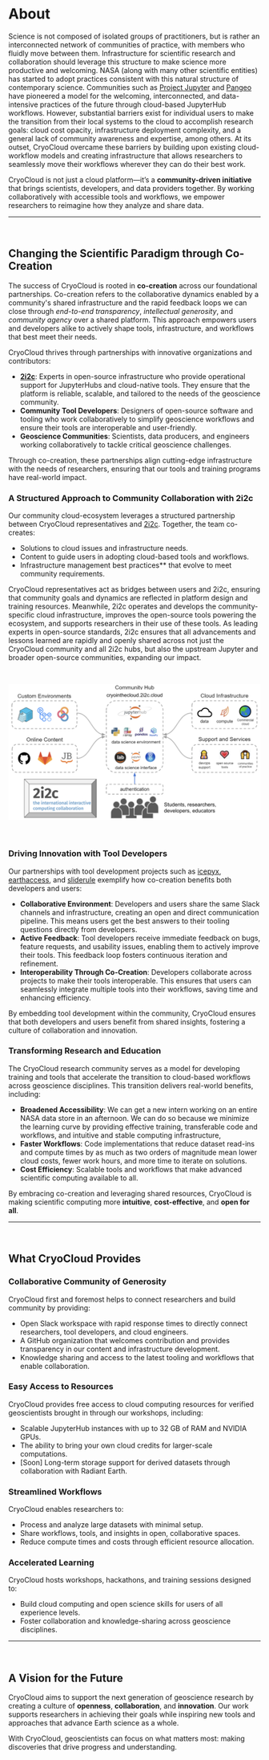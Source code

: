
# About

Science is not composed of isolated groups of practitioners, but is rather an interconnected network of communities of practice, with members who fluidly move between them. Infrastructure for scientific research and collaboration should leverage this structure to make science more productive and welcoming. NASA (along with many other scientific entities) has started to adopt practices consistent with this natural structure of contemporary science. Communities such as [Project Jupyter](https://jupyter.org/) and [Pangeo](https://pangeo.io/) have pioneered a model for the welcoming, interconnected, and data-intensive practices of the future through cloud-based JupyterHub workflows. However, substantial barriers exist for individual users to make the transition from their local systems to the cloud to accomplish research goals: cloud cost opacity, infrastructure deployment complexity, and a general lack of community awareness and expertise, among others. At its outset, CryoCloud overcame these barriers by building upon existing cloud-workflow models and creating infrastructure that allows researchers to seamlessly move their workflows wherever they can do their best work.

CryoCloud is not just a cloud platform—it’s a **community-driven initiative** that brings scientists, developers, and data providers together. By working collaboratively with accessible tools and workflows, we empower researchers to reimagine how they analyze and share data. 

---
<br/>

## Changing the Scientific Paradigm through Co-Creation

The success of CryoCloud is rooted in **co-creation** across our foundational partnerships. Co-creation refers to the collaborative dynamics enabled by a community's shared infrastructure and the rapid feedback loops we can close through *end-to-end transparency*, *intellectual generosity*, and *community agency* over a shared platform. This approach empowers users and developers alike to actively shape tools, infrastructure, and workflows that best meet their needs.

CryoCloud thrives through partnerships with innovative organizations and contributors:

- **[2i2c](https://2i2c.org/)**: Experts in open-source infrastructure who provide operational support for JupyterHubs and cloud-native tools. They ensure that the platform is reliable, scalable, and tailored to the needs of the geoscience community.
- **Community Tool Developers**: Designers of open-source software and tooling who work collaboratively to simplify geoscience workflows and ensure their tools are interoperable and user-friendly.
- **Geoscience Communities**: Scientists, data producers, and engineers working collaboratively to tackle critical geoscience challenges.

Through co-creation, these partnerships align cutting-edge infrastructure with the needs of researchers, ensuring that our tools and training programs have real-world impact.

### A Structured Approach to Community Collaboration with 2i2c

Our community cloud-ecosystem leverages a structured partnership between CryoCloud representatives and [2i2c](https://2i2c.org/). Together, the team co-creates:
- Solutions to cloud issues and infrastructure needs.
- Content to guide users in adopting cloud-based tools and workflows.
- Infrastructure management best practices** that evolve to meet community requirements.

CryoCloud representatives act as bridges between users and 2i2c, ensuring that community goals and dynamics are reflected in platform design and training resources. Meanwhile, 2i2c operates and develops the community-specific cloud infrastructure, improves the open-source tools powering the ecosystem, and supports researchers in their use of these tools. As leading experts in open-source standards, 2i2c ensures that all advancements and lessons learned are rapidly and openly shared across not just the CryoCloud community and all 2i2c hubs, but also the upstream Jupyter and broader open-source communities, expanding our impact. 

<br/>

![2i2c Services](../img/2i2c_service.png)

<br/>

### Driving Innovation with Tool Developers

Our partnerships with tool development projects such as [icepyx](https://icepyx.readthedocs.io/), [earthaccess](https://earthaccess.readthedocs.io/), and [sliderule](https://slideruleearth.io/) exemplify how co-creation benefits both developers and users:

- **Collaborative Environment**: Developers and users share the same Slack channels and infrastructure, creating an open and direct communication pipeline. This means users get the best answers to their tooling questions directly from developers.
- **Active Feedback**: Tool developers receive immediate feedback on bugs, feature requests, and usability issues, enabling them to actively improve their tools. This feedback loop fosters continuous iteration and refinement.
- **Interoperability Through Co-Creation**: Developers collaborate across projects to make their tools interoperable. This ensures that users can seamlessly integrate multiple tools into their workflows, saving time and enhancing efficiency.

By embedding tool development within the community, CryoCloud ensures that both developers and users benefit from shared insights, fostering a culture of collaboration and innovation.

### Transforming Research and Education

The CryoCloud research community serves as a model for developing training and tools that accelerate the transition to cloud-based workflows across geoscience disciplines. This transition delivers real-world benefits, including:

- **Broadened Accessibility**: We can get a new intern working on an entire NASA data store in an afternoon. We can do so because we minimize the learning curve by providing effective training, transferable code and workflows, and intuitive and stable computing infrastructure, 
- **Faster Workflows**: Code implementations that reduce dataset read-ins and compute times by as much as two orders of magnitude mean lower cloud costs, fewer work hours, and more time to iterate on solutions.
- **Cost Efficiency**: Scalable tools and workflows that make advanced scientific computing available to all.

By embracing co-creation and leveraging shared resources, CryoCloud is making scientific computing more **intuitive**, **cost-effective**, and **open for all**.

---
<br/>

## What CryoCloud Provides

### **Collaborative Community of Generosity**
CryoCloud first and foremost helps to connect researchers and build community by providing: 
- Open Slack workspace with rapid response times to directly connect researchers, tool developers, and cloud engineers.
- A GitHub organization that welcomes contribution and provides transparency in our content and infrastructure development.
- Knowledge sharing and access to the latest tooling and workflows that enable collaboration.

### **Easy Access to Resources**
CryoCloud provides free access to cloud computing resources for verified geoscientists brought in through our workshops, including:
- Scalable JupyterHub instances with up to 32 GB of RAM and NVIDIA GPUs.
- The ability to bring your own cloud credits for larger-scale computations.
- [Soon] Long-term storage support for derived datasets through collaboration with Radiant Earth.

### **Streamlined Workflows**
CryoCloud enables researchers to:
- Process and analyze large datasets with minimal setup.
- Share workflows, tools, and insights in open, collaborative spaces.
- Reduce compute times and costs through efficient resource allocation.

### **Accelerated Learning**
CryoCloud hosts workshops, hackathons, and training sessions designed to:
- Build cloud computing and open science skills for users of all experience levels.
- Foster collaboration and knowledge-sharing across geoscience disciplines.

---
<br/>

## A Vision for the Future

CryoCloud aims to support the next generation of geoscience research by creating a culture of **openness**, **collaboration**, and **innovation**. Our work supports researchers in achieving their goals while inspiring new tools and approaches that advance Earth science as a whole.

With CryoCloud, geoscientists can focus on what matters most: making discoveries that drive progress and understanding.

